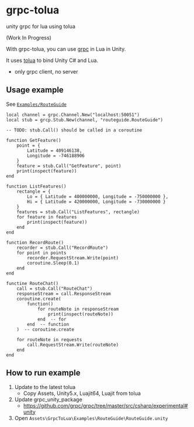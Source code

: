 # grpc-tolua

unity grpc for lua using tolua

(Work In Progress)

With grpc-tolua, you can use [grpc](https://github.com/grpc/grpc) in Lua in Unity.

It uses [tolua](https://github.com/topameng/tolua) to bind Unity C# and Lua.

* only grpc client, no server

## Usage example

See [`Examples/RouteGuide`](Assets/GrpcToLua/Examples/RouteGuide)

```
local channel = grpc.Channel.New("localhost:50051")
local stub = grcp.Stub.New(channel, "routeguide.RouteGuide")

-- TODO: stub.Call() should be called in a coroutine

function GetFeature()
	point = {
		Latitude = 409146138,
		Longitude = -746188906
	}
	feature = stub.Call("GetFeature", point)
	print(inspect(feature))
end

function ListFeatures()
	rectangle = {
		Lo = { Latitude = 400000000, Longitude = -750000000 },
		Hi = { Latitude = 420000000, Longitude = -730000000 }
	}
	features = stub.Call("ListFeatures", rectangle)
	for feature in features
		print(inspect(feature))
	end
end

function RecordRoute()
	recorder = stub.Call("RecordRoute")
	for point in points
		recorder.RequestStream.Write(point)
		coroutine.Sleep(0.1)
	end
end

functine RouteChat()
	call = stub.Call("RouteChat")
	responseStream = call.ResponseStream
	coroutine.create(
		function()
			for routeNote in responseStream
				print(inspect(routeNote))
			end  -- for
		end  -- function
	)  -- coroutine.create
	
	for routeNote in requests
		call.RequestStream.Write(routeNote)
	end
end
```

## How to run example

1. Update to the latest tolua
	* Copy Assets, Unity5.x, Luajit64, Luajit from tolua
1. Update grpc_unity_package
	* https://github.com/grpc/grpc/tree/master/src/csharp/experimental#unity
1. Open `Assets\GrpcToLua\Examples\RouteGuide\RouteGuide.unity`